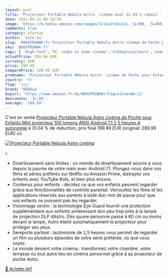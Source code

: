 ```yaml
---
layout: post
title: 'Projecteur Portable Nebula Astro  cinéma avec 31.04 % rabais '
date: 2021-06-12 06:18:59
image: 'https://m.media-amazon.com/images/I/41yZ+Uku1iL._SL500_._SL400_.jpg'
comments: true
category: ofertas
author: 'tole.es'
slug: 'B085PRXWHK-fr Projecteur Portable Nebula Astro cinéma de Poche pour...'
sku: 'B085PRXWHK-fr'
tags: [ 'High-Tech','TV, vidéo et home cinéma','Vidéoprojecteurs','nebula', ]
actualPrice: 199.99 EUR
currency: EUR
price: 199.99
comparePrice: 289.99 EUR
prodname: 'Projecteur Portable Nebula Astro  cinéma de Poche pour Enfants  Mini projecteur  100 lumens ANSI  Android 7.1  2 5 Heures d autonomie'
country: 'fr'
flag: '🇫🇷'
brand: 'NEBULA'
buyurl: 'https://www.amazon.fr/dp/B085PRXWHK/?tag=tolees0d-21'
descuento: '31.04'
average: '199.99'
---
```


C'est en vente [Projecteur Portable Nebula Astro  cinéma de Poche pour Enfants  Mini projecteur  100 lumens ANSI  Android 7.1  2 5 Heures d autonomie](https://www.amazon.fr/dp/B085PRXWHK/?tag=tolees0d-21)  à  31.04 % de réduction, prix final  199.99 EUR (original: 289.99 EUR) ici:

[![Projecteur Portable Nebula Astro  cinéma](https://m.media-amazon.com/images/I/41yZ+Uku1iL._SL500_._SL400_.jpg)](https://www.amazon.fr/dp/B085PRXWHK/?tag=tolees0d-21)

ℹ️:

- Divertissement sans limites : un monde de divertissement souvre à vous depuis la paume de votre main avec Android 7.1. Plongez-vous dans vos films et séries préférés sur Netflix ou Amazon Prime, distrayez vos enfants avec YouTube Kids, et bien plus encore.
- Contenus pour enfants : décidez ce que vos enfants peuvent regarder grâce aux fonctionnalités de contrôle parental. Verrouillez les films et les applications réservés aux parents à laide dun mot de passe pour que vos enfants ne puissent pas les regarder.
- Visionnage serein : la technologie Eye Guard fournit une protection supplémentaire aux enfants sintéressant dun peu trop près à la lampe de projection DLP dAstro. Dès quune personne passe à 60 cm ou moins devant la lampe, Astro éteint automatiquement le projecteur pour protéger ses yeux.
- Semporte partout : lautonomie de 2,5 heures vous permet de regarder un film ou plusieurs épisodes de votre série préférée, où que vous soyez.
- Le monde devient votre cinéma : transformez votre chambre, votre terrasse ou tout autre lieu en cinéma personnel grâce à au projecteur de poche Astro.

[🛒 Achète-le!!](https://www.amazon.fr/dp/B085PRXWHK/?tag=tolees0d-21)
